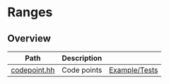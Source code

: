 # Ranges

## Overview

| Path                         | Description |                                    |
| ---------------------------- | ----------- | ---------------------------------- |
| [codepoint.hh](codepoint.hh) | Code points | [Example/Tests](codepoint.test.cc) |
